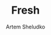 ---
title: "Fresh"
github: https://github.com/artemsheludko/fresh
demo: http://artemsheludko.com/fresh/
author: Artem Sheludko
ssg:
  - Jekyll
cms:
  - No Cms
---